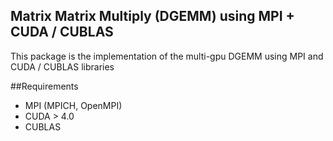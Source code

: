 Matrix Matrix Multiply (DGEMM) using MPI + CUDA / CUBLAS
--------------------------------------------------------

This package is the implementation of the multi-gpu DGEMM
using MPI and CUDA / CUBLAS libraries

##Requirements
- MPI (MPICH, OpenMPI)
- CUDA > 4.0
- CUBLAS